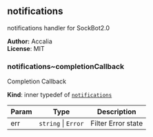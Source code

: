 <a name="module_notifications"></a>
## notifications
notifications handler for SockBot2.0

**Author:** Accalia  
**License**: MIT  
<a name="module_notifications..completionCallback"></a>
### notifications~completionCallback
Completion Callback

**Kind**: inner typedef of <code>[notifications](#module_notifications)</code>  

| Param | Type | Description |
| --- | --- | --- |
| err | <code>string</code> &#124; <code>Error</code> | Filter Error state |

